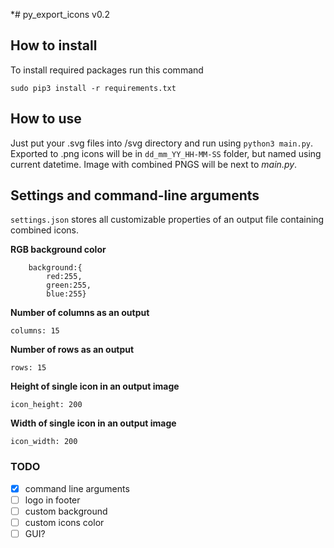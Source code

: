 *# py_export_icons v0.2

## How to install
To install required packages run this command
```
sudo pip3 install -r requirements.txt
```

## How to use
Just put your .svg files into /svg directory and run using ```python3 main.py```.
Exported to .png icons will be in ```dd_mm_YY_HH-MM-SS``` folder, but named using current datetime. Image with combined PNGS will be next to _main.py_.

## Settings and command-line arguments
```settings.json``` stores all customizable properties of an output file containing combined icons.

**RGB background color**
```
    background:{
        red:255,
        green:255,
        blue:255}
```
**Number of columns as an output**
```
columns: 15
```
**Number of rows as an output**
```
rows: 15
```
 **Height of single icon in an output image**
```
icon_height: 200
```
**Width of single icon in an output image**
```
icon_width: 200
```

### TODO
- [x] command line arguments
- [ ] logo in footer
- [ ] custom background
- [ ] custom icons color
- [ ] GUI?